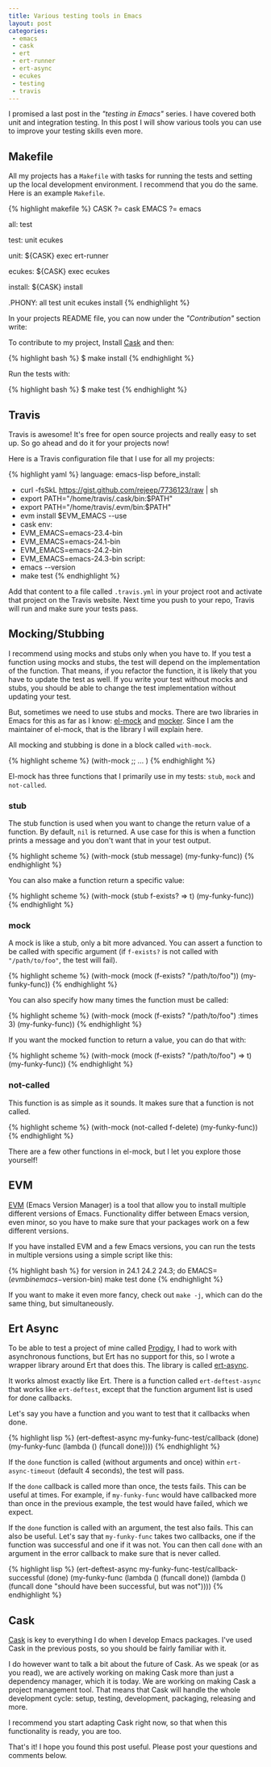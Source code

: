 ```yaml
---
title: Various testing tools in Emacs
layout: post
categories:
 - emacs
 - cask
 - ert
 - ert-runner
 - ert-async
 - ecukes
 - testing
 - travis
---
```


I promised a last post in the _"testing in Emacs"_ series. I have
covered both unit and integration testing. In this post I will show
various tools you can use to improve your testing skills even more.

## Makefile

All my projects has a `Makefile` with tasks for running the tests and
setting up the local development environment. I recommend that you do
the same. Here is an example `Makefile`.

{% highlight makefile %}
CASK ?= cask
EMACS ?= emacs

all: test

test: unit ecukes

unit:
	${CASK} exec ert-runner

ecukes:
	${CASK} exec ecukes

install:
	${CASK} install

.PHONY:	all test unit ecukes install
{% endhighlight %}

In your projects README file, you can now under the _"Contribution"_
section write:

To contribute to my project, Install [Cask](http://cask.github.io/) and then:

{% highlight bash %}
$ make install
{% endhighlight %}

Run the tests with:

{% highlight bash %}
$ make test
{% endhighlight %}

## Travis

Travis is awesome! It's free for open source projects and really easy
to set up. So go ahead and do it for your projects now!

Here is a Travis configuration file that I use for all my projects:

{% highlight yaml %}
language: emacs-lisp
before_install:
  - curl -fsSkL https://gist.github.com/rejeep/7736123/raw | sh
  - export PATH="/home/travis/.cask/bin:$PATH"
  - export PATH="/home/travis/.evm/bin:$PATH"
  - evm install $EVM_EMACS --use
  - cask
env:
  - EVM_EMACS=emacs-23.4-bin
  - EVM_EMACS=emacs-24.1-bin
  - EVM_EMACS=emacs-24.2-bin
  - EVM_EMACS=emacs-24.3-bin
script:
  - emacs --version
  - make test
{% endhighlight %}

Add that content to a file called `.travis.yml` in your project root
and activate that project on the Travis website. Next time you push to
your repo, Travis will run and make sure your tests pass.

## Mocking/Stubbing

I recommend using mocks and stubs only when you have to. If you test a
function using mocks and stubs, the test will depend on the
implementation of the function. That means, if you refactor the
function, it is likely that you have to update the test as well. If
you write your test without mocks and stubs, you should be able to
change the test implementation without updating your test.

But, sometimes we need to use stubs and mocks. There are two libraries
in Emacs for this as far as I know:
[el-mock](https://github.com/rejeep/el-mock.el) and
[mocker](https://github.com/sigma/mocker.el). Since I am the
maintainer of el-mock, that is the library I will explain here.

All mocking and stubbing is done in a block called `with-mock`.

{% highlight scheme %}
(with-mock
 ;; ...
 )
{% endhighlight %}

El-mock has three functions that I primarily use in my tests: `stub`,
`mock` and `not-called`.

### stub

The stub function is used when you want to change the return value of
a function. By default, `nil` is returned. A use case for this is when
a function prints a message and you don't want that in your test
output.

{% highlight scheme %}
(with-mock
 (stub message)
 (my-funky-func))
{% endhighlight %}

You can also make a function return a specific value:

{% highlight scheme %}
(with-mock
 (stub f-exists? => t)
 (my-funky-func))
{% endhighlight %}

### mock

A mock is like a stub, only a bit more advanced. You can assert a
function to be called with specific argument (if `f-exists?` is not
called with `"/path/to/foo"`, the test will fail).

{% highlight scheme %}
(with-mock
 (mock (f-exists? "/path/to/foo"))
 (my-funky-func))
{% endhighlight %}

You can also specify how many times the function must be called:

{% highlight scheme %}
(with-mock
 (mock (f-exists? "/path/to/foo") :times 3)
 (my-funky-func))
{% endhighlight %}

If you want the mocked function to return a value, you can do that
with:

{% highlight scheme %}
(with-mock
 (mock (f-exists? "/path/to/foo") => t)
 (my-funky-func))
{% endhighlight %}

### not-called

This function is as simple as it sounds. It makes sure that a function
is not called.

{% highlight scheme %}
(with-mock
 (not-called f-delete)
 (my-funky-func))
{% endhighlight %}

There are a few other functions in el-mock, but I let you explore
those yourself!

## EVM

[EVM](http://github.com/rejeep/evm) (Emacs Version Manager) is a tool
that allow you to install multiple different versions of
Emacs. Functionality differ between Emacs version, even minor, so you
have to make sure that your packages work on a few different versions.

If you have installed EVM and a few Emacs versions, you can run the
tests in multiple versions using a simple script like this:

{% highlight bash %}
for version in 24.1 24.2 24.3; do
  EMACS=$(evm bin emacs-$version-bin) make test
done
{% endhighlight %}

If you want to make it even more fancy, check out `make -j`, which can
do the same thing, but simultaneously.

## Ert Async

To be able to test a project of mine called
[Prodigy](https://github.com/rejeep/prodigy.el), I had to work with
asynchronous functions, but Ert has no support for this, so I wrote a
wrapper library around Ert that does this. The library is called
[ert-async](https://github.com/rejeep/ert-async.el).

It works almost exactly like Ert. There is a function called
`ert-deftest-async` that works like `ert-deftest`, except that the
function argument list is used for done callbacks.

Let's say you have a function and you want to test that it callbacks
when done.

{% highlight lisp %}
(ert-deftest-async my-funky-func-test/callback (done)
  (my-funky-func (lambda () (funcall done))))
{% endhighlight %}

If the `done` function is called (without arguments and once) within
`ert-async-timeout` (default 4 seconds), the test will pass.

If the `done` callback is called more than once, the tests fails. This
can be useful at times. For example, if `my-funky-func` would have
callbacked more than once in the previous example, the test would have
failed, which we expect.

If the `done` function is called with an argument, the test also
fails. This can also be useful. Let's say that `my-funky-func` takes
two callbacks, one if the function was successful and one if it was
not. You can then call `done` with an argument in the error callback
to make sure that is never called.

{% highlight lisp %}
(ert-deftest-async my-funky-func-test/callback-successful (done)
  (my-funky-func
   (lambda ()
     (funcall done))
   (lambda ()
     (funcall done "should have been successful, but was not"))))
{% endhighlight %}

## Cask

[Cask](http://cask.github.io/) is key to everything I do when I
develop Emacs packages. I've used Cask in the previous posts, so you
should be fairly familiar with it.

I do however want to talk a bit about the future of Cask. As we speak
(or as you read), we are actively working on making Cask more than
just a dependency manager, which it is today. We are working on making
Cask a project management tool. That means that Cask will handle the
whole development cycle: setup, testing, development, packaging,
releasing and more.

I recommend you start adapting Cask right now, so that when this
functionality is ready, you are too.

That's it! I hope you found this post useful. Please post your
questions and comments below.
